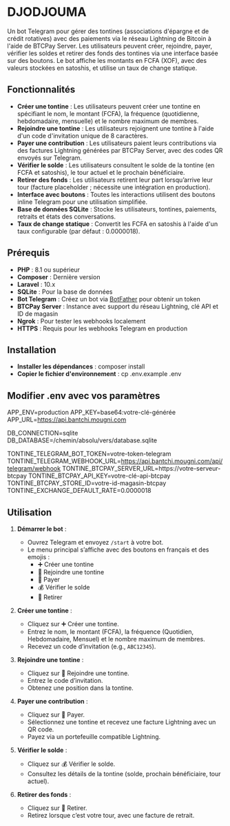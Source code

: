 # DJODJOUMA

Un bot Telegram pour gérer des tontines (associations d'épargne et de crédit rotatives) avec des paiements via le réseau Lightning de Bitcoin à l'aide de BTCPay Server. Les utilisateurs peuvent créer, rejoindre, payer, vérifier les soldes et retirer des fonds des tontines via une interface basée sur des boutons. Le bot affiche les montants en FCFA (XOF), avec des valeurs stockées en satoshis, et utilise un taux de change statique.

## Fonctionnalités

-   **Créer une tontine** : Les utilisateurs peuvent créer une tontine en spécifiant le nom, le montant (FCFA), la fréquence (quotidienne, hebdomadaire, mensuelle) et le nombre maximum de membres.
-   **Rejoindre une tontine** : Les utilisateurs rejoignent une tontine à l'aide d'un code d'invitation unique de 8 caractères.
-   **Payer une contribution** : Les utilisateurs paient leurs contributions via des factures Lightning générées par BTCPay Server, avec des codes QR envoyés sur Telegram.
-   **Vérifier le solde** : Les utilisateurs consultent le solde de la tontine (en FCFA et satoshis), le tour actuel et le prochain bénéficiaire.
-   **Retirer des fonds** : Les utilisateurs retirent leur part lorsqu’arrive leur tour (facture placeholder ; nécessite une intégration en production).
-   **Interface avec boutons** : Toutes les interactions utilisent des boutons inline Telegram pour une utilisation simplifiée.
-   **Base de données SQLite** : Stocke les utilisateurs, tontines, paiements, retraits et états des conversations.
-   **Taux de change statique** : Convertit les FCFA en satoshis à l'aide d'un taux configurable (par défaut : 0.0000018).

## Prérequis

-   **PHP** : 8.1 ou supérieur
-   **Composer** : Dernière version
-   **Laravel** : 10.x
-   **SQLite** : Pour la base de données
-   **Bot Telegram** : Créez un bot via [BotFather](https://t.me/BotFather) pour obtenir un token
-   **BTCPay Server** : Instance avec support du réseau Lightning, clé API et ID de magasin
-   **Ngrok** : Pour tester les webhooks localement
-   **HTTPS** : Requis pour les webhooks Telegram en production

## Installation

-   **Installer les dépendances** : composer install
-   **Copier le fichier d'environnement** : cp .env.example .env

## Modifier .env avec vos paramètres

APP_ENV=production
APP_KEY=base64:votre-clé-générée
APP_URL=https://api.bantchi.mougni.com

DB_CONNECTION=sqlite
DB_DATABASE=/chemin/absolu/vers/database.sqlite

TONTINE_TELEGRAM_BOT_TOKEN=votre-token-telegram
TONTINE_TELEGRAM_WEBHOOK_URL=https://api.bantchi.mougni.com/api/telegram/webhook
TONTINE_BTCPAY_SERVER_URL=https://votre-serveur-btcpay
TONTINE_BTCPAY_API_KEY=votre-clé-api-btcpay
TONTINE_BTCPAY_STORE_ID=votre-id-magasin-btcpay
TONTINE_EXCHANGE_DEFAULT_RATE=0.0000018

## Utilisation

1. **Démarrer le bot** :

    - Ouvrez Telegram et envoyez `/start` à votre bot.
    - Le menu principal s’affiche avec des boutons en français et des emojis :
        - ➕ Créer une tontine
        - 🤝 Rejoindre une tontine
        - 💸 Payer
        - 💰 Vérifier le solde
        - 🏧 Retirer

2. **Créer une tontine** :

    - Cliquez sur ➕ Créer une tontine.
    - Entrez le nom, le montant (FCFA), la fréquence (Quotidien, Hebdomadaire, Mensuel) et le nombre maximum de membres.
    - Recevez un code d’invitation (e.g., `ABC12345`).

3. **Rejoindre une tontine** :

    - Cliquez sur 🤝 Rejoindre une tontine.
    - Entrez le code d’invitation.
    - Obtenez une position dans la tontine.

4. **Payer une contribution** :

    - Cliquez sur 💸 Payer.
    - Sélectionnez une tontine et recevez une facture Lightning avec un QR code.
    - Payez via un portefeuille compatible Lightning.

5. **Vérifier le solde** :

    - Cliquez sur 💰 Vérifier le solde.
    - Consultez les détails de la tontine (solde, prochain bénéficiaire, tour actuel).

6. **Retirer des fonds** :
    - Cliquez sur 🏧 Retirer.
    - Retirez lorsque c’est votre tour, avec une facture de retrait.
